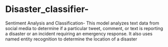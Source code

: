 # Disaster_classifier-
Sentiment Analysis and Classification- This model analyzes text data from social media to determine if a particular tweet, comment, or text is reporting a disaster or an incident requiring an emergency response. It also uses named entity recognition to determine the location of a disaster
